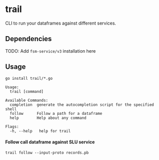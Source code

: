 # trail

CLI to run your dataframes against different services.

## Dependencies

TODO: Add `fsm-service/v3` installation here

## Usage

```
go install trail/*.go
```

```
Usage:
  trail [command]

Available Commands:
  completion  generate the autocompletion script for the specified shell
  follow      Follow a path for a dataframe
  help        Help about any command

Flags:
  -h, --help   help for trail
```

#### Follow call dataframe against SLU service

```
trail follow --input-proto records.pb
```
